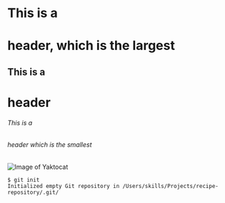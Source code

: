 # This is a <h1> header, which is the largest
## This is a <h1> header
###### This is a <h6> header which is the smallest
![Image of Yaktocat](https://octodex.github.com/images/yaktocat.png)
```
$ git init
Initialized empty Git repository in /Users/skills/Projects/recipe-repository/.git/
```
